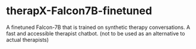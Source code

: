 # therapX-Falcon7B-finetuned
A finetuned Falcon-7B that is trained on synthetic therapy conversations.
A fast and accessible therapist chatbot. (not to be used as an alternative to actual therapists)
